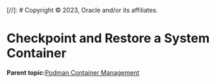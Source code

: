 [//]: # Copyright © 2023, Oracle and/or its affiliates.

# Checkpoint and Restore a System Container

**Parent topic:**[Podman Container Management](../topics/cockpit-podman_managing_podman_containers.md)

